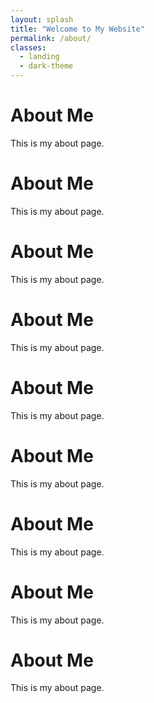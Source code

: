 ```yaml
---
layout: splash
title: "Welcome to My Website"
permalink: /about/
classes:
  - landing
  - dark-theme
---
```

# About Me
This is my about page.

# About Me
This is my about page.
# About Me
This is my about page.
# About Me
This is my about page.
# About Me
This is my about page.
# About Me
This is my about page.
# About Me
This is my about page.
# About Me
This is my about page.
# About Me
This is my about page.
